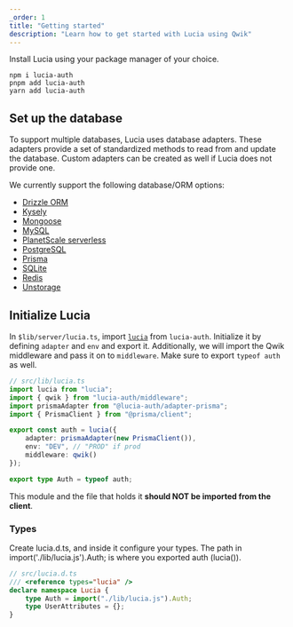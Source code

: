 ```yaml
---
_order: 1
title: "Getting started"
description: "Learn how to get started with Lucia using Qwik"
---
```


Install Lucia using your package manager of your choice.

```
npm i lucia-auth
pnpm add lucia-auth
yarn add lucia-auth
```

## Set up the database

To support multiple databases, Lucia uses database adapters. These adapters provide a set of standardized methods to read from and update the database. Custom adapters can be created as well if Lucia does not provide one.

We currently support the following database/ORM options:

- [Drizzle ORM](/adapters/drizzle)
- [Kysely](/adapters/kysely)
- [Mongoose](/adapters/mongoose)
- [MySQL](/adapters/mysql)
- [PlanetScale serverless](/adapters/planetscale)
- [PostgreSQL](/adapters/postgresql)
- [Prisma](/adapters/prisma)
- [SQLite](/adapters/sqlite)
- [Redis](/adapters/redis)
- [Unstorage](/adapters/unstorage)

## Initialize Lucia

In `$lib/server/lucia.ts`, import [`lucia`](/reference/lucia-auth/auth) from `lucia-auth`. Initialize it by defining `adapter` and `env` and export it. Additionally, we will import the Qwik middleware and pass it on to `middleware`. Make sure to export `typeof auth` as well.

```ts
// src/lib/lucia.ts
import lucia from "lucia";
import { qwik } from "lucia-auth/middleware";
import prismaAdapter from "@lucia-auth/adapter-prisma";
import { PrismaClient } from "@prisma/client";

export const auth = lucia({
	adapter: prismaAdapter(new PrismaClient()),
	env: "DEV", // "PROD" if prod
	middleware: qwik()
});

export type Auth = typeof auth;
```

This module and the file that holds it **should NOT be imported from the client**.

### Types

Create lucia.d.ts, and inside it configure your types. The path in import('./lib/lucia.js').Auth; is where you exported auth (lucia()).

```ts
// src/lucia.d.ts
/// <reference types="lucia" />
declare namespace Lucia {
	type Auth = import("./lib/lucia.js").Auth;
	type UserAttributes = {};
}
```
